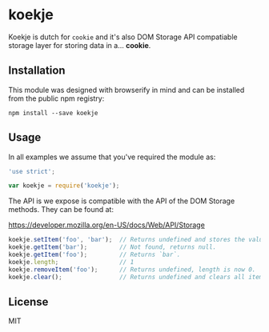 # koekje

Koekje is dutch for `cookie` and it's also DOM Storage API compatiable storage
layer for storing data in a... **cookie**.

## Installation

This module was designed with browserify in mind and can be installed from the
public npm registry:

```
npm install --save koekje
```

## Usage

In all examples we assume that you've required the module as:

```js
'use strict';

var koekje = require('koekje');
```

The API is we expose is compatible with the API of the DOM Storage methods. They
can be found at:

https://developer.mozilla.org/en-US/docs/Web/API/Storage

```js
koekje.setItem('foo', 'bar');  // Returns undefined and stores the value.
koekje.getItem('bar');         // Not found, returns null.
koekje.getItem('foo');         // Returns `bar`.
koekje.length;                 // 1
koekje.removeItem('foo');      // Returns undefined, length is now 0.
koekje.clear();                // Returns undefined and clears all items.
```

## License

MIT
